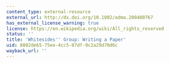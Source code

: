 ```yaml
---
content_type: external-resource
external_url: http://dx.doi.org/10.1002/adma.200400767
has_external_license_warning: true
license: https://en.wikipedia.org/wiki/All_rights_reserved
status: ''
title: 'Whitesides'' Group: Writing a Paper'
uid: 8802de65-75ee-4cc5-87df-9c2a29d70d6c
wayback_url: ''
---
```

